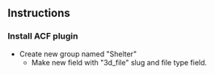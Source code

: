 ## Instructions

### Install ACF plugin
- Create new group named "Shelter"
    - Make new field with "3d_file" slug and file type field.